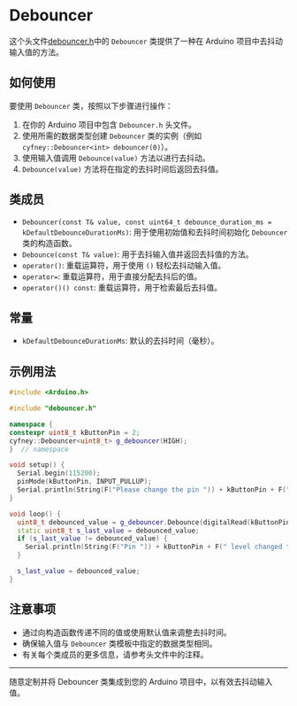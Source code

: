 # Debouncer

这个头文件[debouncer.h](debouncer.h)中的 `Debouncer` 类提供了一种在 Arduino 项目中去抖动输入值的方法。

## 如何使用

要使用 `Debouncer` 类，按照以下步骤进行操作：

1. 在你的 Arduino 项目中包含 `Debouncer.h` 头文件。
2. 使用所需的数据类型创建 `Debouncer` 类的实例（例如 `cyfney::Debouncer<int> debouncer(0)`）。
3. 使用输入值调用 `Debounce(value)` 方法以进行去抖动。
4. `Debounce(value)` 方法将在指定的去抖时间后返回去抖值。

## 类成员

- `Debouncer(const T& value, const uint64_t debounce_duration_ms = kDefaultDebounceDurationMs)`: 用于使用初始值和去抖时间初始化 `Debouncer` 类的构造函数。
- `Debounce(const T& value)`: 用于去抖输入值并返回去抖值的方法。
- `operator()`: 重载运算符，用于使用 `()` 轻松去抖动输入值。
- `operator=`: 重载运算符，用于直接分配去抖后的值。
- `operator()() const`: 重载运算符，用于检索最后去抖值。

## 常量

- `kDefaultDebounceDurationMs`: 默认的去抖时间（毫秒）。

## 示例用法

```cpp
#include <Arduino.h>

#include "debouncer.h"

namespace {
constexpr uint8_t kButtonPin = 2;
cyfney::Debouncer<uint8_t> g_debouncer(HIGH);
}  // namespace

void setup() {
  Serial.begin(115200);
  pinMode(kButtonPin, INPUT_PULLUP);
  Serial.println(String(F("Please change the pin ")) + kButtonPin + F(" level"));
}

void loop() {
  uint8_t debounced_value = g_debouncer.Debounce(digitalRead(kButtonPin));
  static uint8_t s_last_value = debounced_value;
  if (s_last_value != debounced_value) {
    Serial.println(String(F("Pin ")) + kButtonPin + F(" level changed to ") + debounced_value);
  }

  s_last_value = debounced_value;
}
```

## 注意事项

- 通过向构造函数传递不同的值或使用默认值来调整去抖时间。
- 确保输入值与 `Debouncer` 类模板中指定的数据类型相同。
- 有关每个类成员的更多信息，请参考头文件中的注释。

---

随意定制并将 Debouncer 类集成到您的 Arduino 项目中，以有效去抖动输入值。
